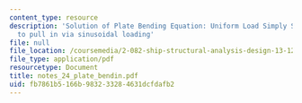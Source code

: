 ```yaml
---
content_type: resource
description: 'Solution of Plate Bending Equation: Uniform Load Simply Supported Free
  to pull in via sinusoidal loading'
file: null
file_location: /coursemedia/2-082-ship-structural-analysis-design-13-122-spring-2003/fb7861b5166b983233284631dcfdafb2_notes_24_plate_bendin.pdf
file_type: application/pdf
resourcetype: Document
title: notes_24_plate_bendin.pdf
uid: fb7861b5-166b-9832-3328-4631dcfdafb2
---
```

